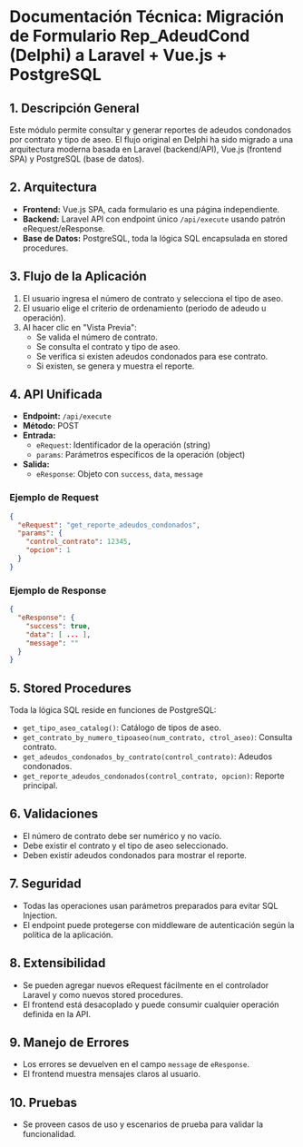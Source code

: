 # Documentación Técnica: Migración de Formulario Rep_AdeudCond (Delphi) a Laravel + Vue.js + PostgreSQL

## 1. Descripción General
Este módulo permite consultar y generar reportes de adeudos condonados por contrato y tipo de aseo. El flujo original en Delphi ha sido migrado a una arquitectura moderna basada en Laravel (backend/API), Vue.js (frontend SPA) y PostgreSQL (base de datos).

## 2. Arquitectura
- **Frontend:** Vue.js SPA, cada formulario es una página independiente.
- **Backend:** Laravel API con endpoint único `/api/execute` usando patrón eRequest/eResponse.
- **Base de Datos:** PostgreSQL, toda la lógica SQL encapsulada en stored procedures.

## 3. Flujo de la Aplicación
1. El usuario ingresa el número de contrato y selecciona el tipo de aseo.
2. El usuario elige el criterio de ordenamiento (periodo de adeudo u operación).
3. Al hacer clic en "Vista Previa":
   - Se valida el número de contrato.
   - Se consulta el contrato y tipo de aseo.
   - Se verifica si existen adeudos condonados para ese contrato.
   - Si existen, se genera y muestra el reporte.

## 4. API Unificada
- **Endpoint:** `/api/execute`
- **Método:** POST
- **Entrada:**
  - `eRequest`: Identificador de la operación (string)
  - `params`: Parámetros específicos de la operación (object)
- **Salida:**
  - `eResponse`: Objeto con `success`, `data`, `message`

### Ejemplo de Request
```json
{
  "eRequest": "get_reporte_adeudos_condonados",
  "params": {
    "control_contrato": 12345,
    "opcion": 1
  }
}
```

### Ejemplo de Response
```json
{
  "eResponse": {
    "success": true,
    "data": [ ... ],
    "message": ""
  }
}
```

## 5. Stored Procedures
Toda la lógica SQL reside en funciones de PostgreSQL:
- `get_tipo_aseo_catalog()`: Catálogo de tipos de aseo.
- `get_contrato_by_numero_tipoaseo(num_contrato, ctrol_aseo)`: Consulta contrato.
- `get_adeudos_condonados_by_contrato(control_contrato)`: Adeudos condonados.
- `get_reporte_adeudos_condonados(control_contrato, opcion)`: Reporte principal.

## 6. Validaciones
- El número de contrato debe ser numérico y no vacío.
- Debe existir el contrato y el tipo de aseo seleccionado.
- Deben existir adeudos condonados para mostrar el reporte.

## 7. Seguridad
- Todas las operaciones usan parámetros preparados para evitar SQL Injection.
- El endpoint puede protegerse con middleware de autenticación según la política de la aplicación.

## 8. Extensibilidad
- Se pueden agregar nuevos eRequest fácilmente en el controlador Laravel y como nuevos stored procedures.
- El frontend está desacoplado y puede consumir cualquier operación definida en la API.

## 9. Manejo de Errores
- Los errores se devuelven en el campo `message` de `eResponse`.
- El frontend muestra mensajes claros al usuario.

## 10. Pruebas
- Se proveen casos de uso y escenarios de prueba para validar la funcionalidad.
